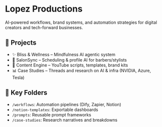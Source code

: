 # Lopez Productions

AI-powered workflows, brand systems, and automation strategies for digital creators and tech-forward businesses.

## 🔧 Projects

- ✨ Bliss & Wellness – Mindfulness AI agentic system
- 💈 SalonSync – Scheduling & profile AI for barbers/stylists
- 🎥 Content Engine – YouTube scripts, templates, brand kits
- 📊 Case Studies – Threads and research on AI & infra (NVIDIA, Azure, Tesla)

## 📂 Key Folders

- `/workflows`: Automation pipelines (Dify, Zapier, Notion)
- `/notion-templates`: Exportable dashboards
- `/prompts`: Reusable prompt frameworks
- `/case-studies`: Research narratives and breakdowns

